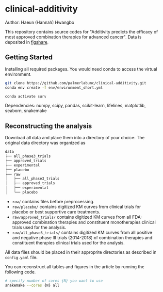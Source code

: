 # clinical-additivity

Author: Haeun (Hannah) Hwangbo

This repository contains source codes for "Additivity predicts the efficacy of most approved combination therapies for advanced cancer". Data is deposited in [figshare](doi:10.6084/m9.figshare.22229677).

## Getting Started

Installing all required packages. You would need conda to access the virtual environment.

```bash
git clone https://github.com/palmerlabunc/clinical-additivity.git
conda env create -f env/environment_short.yml

conda activate surv
```

Dependencies: numpy, scipy, pandas, scikit-learn, lifelines, matplotlib, seaborn, snakemake

## Reconstructing the analysis

Download all data and place them into a directory of your choice. The original data directory was organized as

```bash
data
├── all_phase3_trials
├── approved_trials
├── experimental
├── placebo
├── raw
│   ├── all_phase3_trials
│   ├── approved_trials
│   ├── experimental
│   └── placebo

```

- `raw/` contains files before preprocessing.
- `raw/placebo/` contains digitized KM curves from clinical trials for placebo or best supportive care treatments.
- `raw/approved_trials/` contains digitized KM curves from all FDA-approved combination therapies and constituent monotherapies clinical trials used for the analysis.
- `raw/all_phase3_trials/` contains digitized KM curves from all positive and negative phase III trials (2014-2018) of combination therapies and constituent therapies clinical trials used for the analysis.

All data files should be placed in their approprite directories as described in `config.yaml` file.

You can reconstruct all tables and figures in the article by running the following code.

```bash
# specify number of cores {N} you want to use
snakemake --cores {N} all
```

